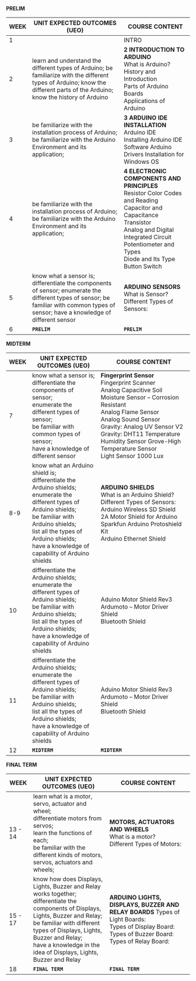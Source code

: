 **PRELIM**


| WEEK | UNIT EXPECTED OUTCOMES (UEO)    | COURSE CONTENT |
| ---- | ------------------------------- | -------------- |
| 1    |                                 | INTRO               |
| 2    | learn and understand the different types of Arduino; be familiarize with the different types of Arduino; know the different parts of the Arduino; know the history of Arduino                                |**2 INTRODUCTION TO ARDUINO** <br>What is Arduino? <br>History and Introduction <br>Parts of Arduino Boards <br>Applications of Arduino                |
| 3    |     be familiarize with the installation process of Arduino; be familiarize with the Arduino Environment and its application;                            |**3 ARDUINO IDE INSTALLATION** <br>Arduino IDE <br>Installing Arduino IDE Software Arduino Drivers Installation for Windows OS                |
| 4    |    be familiarize with the installation process of Arduino; be familiarize with the Arduino Environment and its application;                             |**4 ELECTRONIC COMPONENTS AND PRINCIPLES**<br> Resistor Color Codes and Reading <br>Capacitor and Capacitance <br>Transistor <br>Analog and Digital Integrated Circuit <br>Potentiometer and Types <br>Diode and Its Type <br>Button Switch                |
| 5    |   know what a sensor is; differentiate the components of sensor; enumerate the different types of sensor; be familiar with common types of sensor; have a knowledge of different sensor                              |**ARDUINO SENSORS** <br>What is Sensor? <br>Different Types of Sensors:                |
| 6    | **`PRELIM`**                           |   **`PRELIM`**             |

**MIDTERM**
<br>

| WEEK | UNIT EXPECTED OUTCOMES (UEO)    | COURSE CONTENT |
| ---- | ------------------------------- | -------------- |
| 7    |               know what a sensor is;<br> differentiate the components of sensor;<br> enumerate the different types of sensor;<br> be familiar with common types of sensor;<br> have a knowledge of different sensor                  |**Fingerprint Sensor** <br>Fingerprint Scanner <br>Analog Capacitive Soil Moisture Sensor – Corrosion Resistant<br>Analog Flame Sensor <br>Analog Sound Sensor <br>Gravity: Analog UV Sensor V2 <br>Gravity: DHT11 Temperature Humidity Sensor Grove-High Temperature Sensor <br>Light Sensor 1000 Lux                |
| 8-9    |know what an Arduino shield is;<br> differentiate the Arduino shields;<br> enumerate the different types of Arduino shields;<br> be familiar with Arduino shields;<br> list all the types of Arduino shields; <br>have a  knowledge of capability of Arduino shields                                 |**ARDUINO SHIELDS** <br>What is an Arduino Shield? <br>Different Types of Sensors: <br>Arduino Wireless SD Shield <br>2A Motor Shield for Arduino <br>Sparkfun Arduino Protoshield Kit <br>Arduino Ethernet Shield                |
| 10    |differentiate the Arduino shields;<br> enumerate the different types of Arduino shields; <br>be familiar with Arduino shields;<br> list all the types of Arduino shields;<br> have a knowledge of capability of Arduino shields                                 |Aduino Motor Shield Rev3 <br>Ardumoto – Motor Driver Shield <br>Bluetooth Shield                |
| 11   | differentiate the Arduino shields;<br> enumerate the different types of Arduino shields;<br> be familiar with Arduino shields;<br> list all the types of Arduino shields; <br>have a knowledge of capability of Arduino shields                                |Aduino Motor Shield Rev3 <br>Ardumoto – Motor Driver Shield <br>Bluetooth Shield                |
| 12    | **`MIDTERM`**                           |  **`MIDTERM`**              |


**FINAL TERM**


| WEEK | UNIT EXPECTED OUTCOMES (UEO)    | COURSE CONTENT |
| ---- | ------------------------------- | -------------- |
| 13 - 14  |learn what is a motor, servo, actuator and wheel;<br> differentiate motors from servos;<br> learn the functions of each;<br> be familiar with the different kinds of motors, servos, actuators and wheels;                                 | **MOTORS, ACTUATORS AND WHEELS**<br> What is a motor? <br>Different Types of Motors:               |
| 15 - 17    | know how does Displays, Lights, Buzzer and Relay works together;<br> differentiate the components of Displays, Lights, Buzzer and Relay;<br> be familiar with different types of Displays, Lights, Buzzer and Relay;<br> have a knowledge in the idea of Displays, Lights, Buzzer and Relay                                |**ARDUINO LIGHTS, DISPLAYS, BUZZER AND RELAY BOARDS** Types of Light Boards: <br>Types of Display Board:<br> Types of Buzzer Board: <br>Types of Relay Board:                |
| 18    | **`FINAL TERM`**                           |      **`FINAL TERM`**         |
